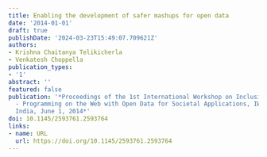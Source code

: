 ```yaml
---
title: Enabling the development of safer mashups for open data
date: '2014-01-01'
draft: true
publishDate: '2024-03-23T15:49:07.709621Z'
authors:
- Krishna Chaitanya Telikicherla
- Venkatesh Choppella
publication_types:
- '1'
abstract: ''
featured: false
publication: '*Proceedings of the 1st International Workshop on Inclusive Web Programming
  - Programming on the Web with Open Data for Societal Applications, IWP 2014, Hyderabad,
  India, June 1, 2014*'
doi: 10.1145/2593761.2593764
links:
- name: URL
  url: https://doi.org/10.1145/2593761.2593764
---
```


